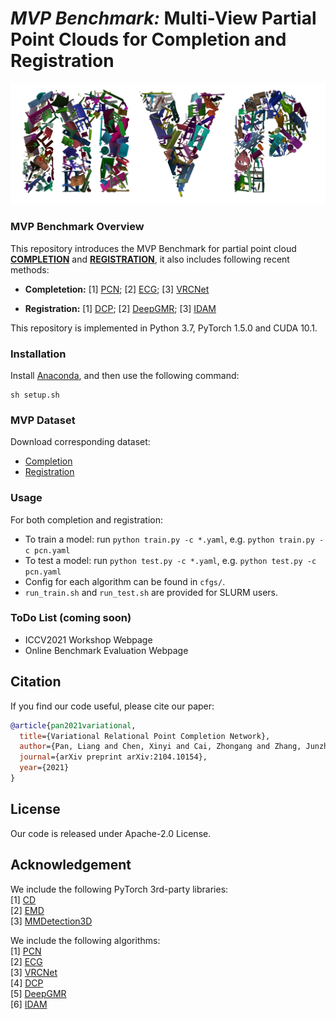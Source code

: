 # *MVP Benchmark:* Multi-View Partial Point Clouds for Completion and Registration
<p align="center"> 
<img src="images/logo.png">
</p>


### MVP Benchmark Overview
This repository introduces the MVP Benchmark for partial point cloud **[COMPLETION](https://github.com/paul007pl/MVP_Benchmark/tree/main/completion)** and **[REGISTRATION](https://github.com/paul007pl/MVP_Benchmark/tree/main/registration)**, it also includes following recent methods:

+ **Completetion:**
    [1] [PCN](https://github.com/wentaoyuan/pcn); [2] [ECG](https://github.com/paul007pl/ECG); [3] [VRCNet](https://github.com/paul007pl/VRCNet)

+ **Registration:**
    [1] [DCP](https://github.com/WangYueFt/dcp); [2] [DeepGMR](https://github.com/wentaoyuan/deepgmr); [3] [IDAM](https://github.com/jiahaowork/idam)

This repository is implemented in Python 3.7, PyTorch 1.5.0 and CUDA 10.1. 



### Installation
Install [Anaconda](https://docs.anaconda.com/anaconda/install/index.html), and then use the following command:
```
sh setup.sh
```

### MVP Dataset
Download corresponding dataset:
  + [Completion](https://www.dropbox.com/sh/fh3hd3d1qk4hgbm/AADCSMaDxrPRq9JMTECHqF-Qa?dl=0)
  + [Registration](https://www.dropbox.com/sh/cfionzubdy3zhay/AABzK5WqF_Yi_CV-MJoulsN4a?dl)


### Usage
For both completion and registration:
  + To train a model: run `python train.py -c *.yaml`, e.g. `python train.py -c pcn.yaml`
  + To test a model: run `python test.py -c *.yaml`, e.g. `python test.py -c pcn.yaml`
  + Config for each algorithm can be found in `cfgs/`.
  + `run_train.sh` and `run_test.sh` are provided for SLURM users. 


### ToDo List (coming soon)
+ ICCV2021 Workshop Webpage
+ Online Benchmark Evaluation Webpage


## Citation
If you find our code useful, please cite our paper:
```bibtex
@article{pan2021variational,
  title={Variational Relational Point Completion Network},
  author={Pan, Liang and Chen, Xinyi and Cai, Zhongang and Zhang, Junzhe and Zhao, Haiyu and Yi, Shuai and Liu, Ziwei},
  journal={arXiv preprint arXiv:2104.10154},
  year={2021}
}
```


## License
Our code is released under Apache-2.0 License.


## Acknowledgement
We include the following PyTorch 3rd-party libraries:  
[1] [CD](https://github.com/ThibaultGROUEIX/ChamferDistancePytorch)  
[2] [EMD](https://github.com/Colin97/MSN-Point-Cloud-Completion)  
[3] [MMDetection3D](https://github.com/open-mmlab/mmdetection3d)  

We include the following algorithms:  
[1] [PCN](https://github.com/wentaoyuan/pcn)  
[2] [ECG](https://github.com/paul007pl/ECG)  
[3] [VRCNet](https://github.com/paul007pl/VRCNet)  
[4] [DCP](https://github.com/WangYueFt/dcp)  
[5] [DeepGMR](https://github.com/wentaoyuan/deepgmr)  
[6] [IDAM](https://github.com/jiahaowork/idam)  
